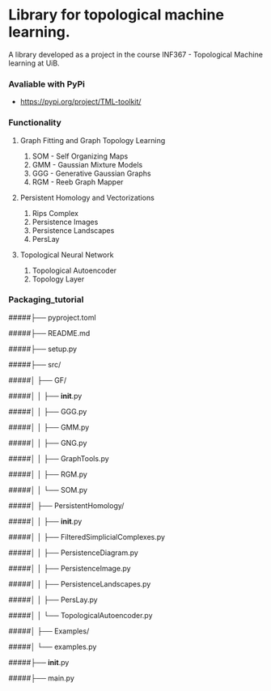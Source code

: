 # Library for topological machine learning.

A library developed as a project in the course INF367 - Topological Machine learning at UiB. 

### Avaliable with PyPi
 - https://pypi.org/project/TML-toolkit/

### Functionality

1. Graph Fitting and Graph Topology Learning

     1. SOM - Self Organizing Maps
     2. GMM - Gaussian Mixture Models
     3. GGG - Generative Gaussian Graphs
     4. RGM - Reeb Graph Mapper

2. Persistent Homology and Vectorizations

     1. Rips Complex
     2. Persistence Images
     3. Persistence Landscapes
     4. PersLay

3. Topological Neural Network

     1. Topological Autoencoder
     2. Topology Layer

### Packaging_tutorial

#####├── pyproject.toml

#####├── README.md

#####├── setup.py

#####├── src/

#####│   ├── GF/

#####│   │   ├── __init__.py

#####│   │   ├── GGG.py

#####│   │   ├── GMM.py

#####│   │   ├── GNG.py

#####│   │   ├── GraphTools.py

#####│   │   ├── RGM.py

#####│   │   └── SOM.py

#####│   ├── PersistentHomology/

#####│   │   ├── __init__.py

#####│   │   ├── FilteredSimplicialComplexes.py

#####│   │   ├── PersistenceDiagram.py

#####│   │   ├── PersistenceImage.py

#####│   │   ├── PersistenceLandscapes.py

#####│   │   ├── PersLay.py

#####│   │   └── TopologicalAutoencoder.py

#####│   ├── Examples/

#####│       └── examples.py

#####├── __init__.py

#####├── main.py
